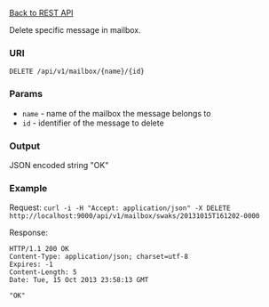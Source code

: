[Back to REST API](https://github.com/jhillyerd/inbucket/wiki/REST-API)

Delete specific message in mailbox.

### URI

`DELETE /api/v1/mailbox/{name}/{id}`

### Params

* `name` - name of the mailbox the message belongs to
* `id` - identifier of the message to delete

### Output

JSON encoded string "OK"

### Example

Request: `curl -i -H "Accept: application/json" -X DELETE http://localhost:9000/api/v1/mailbox/swaks/20131015T161202-0000`

Response:

    HTTP/1.1 200 OK
    Content-Type: application/json; charset=utf-8
    Expires: -1
    Content-Length: 5
    Date: Tue, 15 Oct 2013 23:58:13 GMT
    
    "OK"
